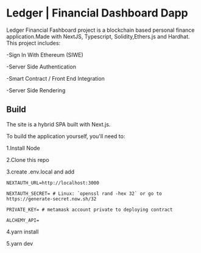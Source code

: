 # Ledger | Financial Dashboard Dapp

Ledger Financial Fashboard project is a blockchain based personal finance application.Made with NextJS, Typescript, Solidity,Ethers.js and Hardhat. This project includes:

-Sign In With Ethereum (SIWE)

-Server Side Authentication

-Smart Contract / Front End Integration

-Server Side Rendering

## Build

The site is a hybrid SPA built with Next.js.

To build the application yourself, you'll need to:

1.Install Node

2.Clone this repo

3.create .env.local and add

    NEXTAUTH_URL=http://localhost:3000

    NEXTAUTH_SECRET= # Linux: `openssl rand -hex 32` or go to https://generate-secret.now.sh/32

    PRIVATE_KEY= # metamask account private to deploying contract

    ALCHEMY_API=

4.yarn install

5.yarn dev